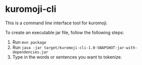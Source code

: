 # kuromoji-cli
This is a command line interface tool for kuromoji.

To create an executable jar file, follow the following steps:

1. Run `mvn package`
2. Run `java -jar target/kuromoji-cli-1.0-SNAPSHOT-jar-with-dependencies.jar `
3. Type in the words or sentences you want to tokenize.
